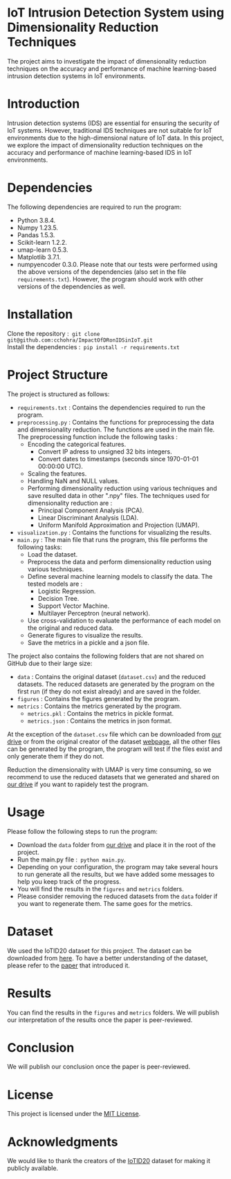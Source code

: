 # IoT Intrusion Detection System using Dimensionality Reduction Techniques
The project aims to investigate the impact of dimensionality reduction techniques on the accuracy and performance of machine learning-based intrusion detection systems in IoT environments.

# Introduction
Intrusion detection systems (IDS) are essential for ensuring the security of IoT systems. However, traditional IDS techniques are not suitable for IoT environments due to the high-dimensional nature of IoT data. In this project, we explore the impact of dimensionality reduction techniques on the accuracy and performance of machine learning-based IDS in IoT environments.

# Dependencies
The following dependencies are required to run the program:
- Python 3.8.4.
- Numpy 1.23.5.
- Pandas 1.5.3.
- Scikit-learn 1.2.2.
- umap-learn 0.5.3.
- Matplotlib 3.7.1.
- numpyencoder 0.3.0.
Please note that our tests were performed using the above versions of the dependencies (also set in the file `requirements.txt`). However, the program should work with other versions of the dependencies as well.

# Installation
Clone the repository :` git clone git@github.com:cchohra/ImpactOfDRonIDSinIoT.git` <br />
Install the dependencies :` pip install -r requirements.txt`

# Project Structure
The project is structured as follows:
- `requirements.txt` : Contains the dependencies required to run the program.
- `preprocessing.py` : Contains the functions for preprocessing the data and dimensionality reduction. The functions are used in the main file. The preprocessing function include the following tasks :
    - Encoding the categorical features.
      - Convert IP adress to unsigned 32 bits integers.
      - Convert dates to timestamps (seconds since 1970-01-01 00:00:00 UTC).
    - Scaling the features.
    - Handling NaN and NULL values.
    - Performing dimensionality reduction using various techniques and save resulted data in other ".npy" files. The techniques used for dimensionality reduction are :
      - Principal Component Analysis (PCA).
      - Linear Discriminant Analysis (LDA).
      - Uniform Manifold Approximation and Projection (UMAP).
- `visualization.py` : Contains the functions for visualizing the results.
- `main.py` : The main file that runs the program, this file performs the following tasks:
    - Load the dataset.
    - Preprocess the data and perform dimensionality reduction using various techniques.
    - Define several machine learning models to classify the data. The tested models are :
      - Logistic Regression.
      - Decision Tree.
      - Support Vector Machine.
      - Multilayer Perceptron (neural network).
    - Use cross-validation to evaluate the performance of each model on the original and reduced data.
    - Generate figures to visualize the results.
    - Save the metrics in a pickle and a json file.

The project also contains the following folders that are not shared on GitHub due to their large size:
- `data` : Contains the original dataset (`dataset.csv`) and the reduced datasets. The reduced datasets are generated by the program on the first run (if they do not exist already) and are saved in the folder.
- `figures` : Contains the figures generated by the program.
- `metrics` : Contains the metrics generated by the program.
  - `metrics.pkl` : Contains the metrics in pickle format.
  - `metrics.json` : Contains the metrics in json format.

At the exception of the `dataset.csv` file which can be downloaded from [our drive](https:test) or from the original creator of the dataset [webpage](https://sites.google.com/view/iot-network-intrusion-dataset/home), all the other files can be generated by the program, the program will test if the files exist and only generate them if they do not.

Reduction the dimensionality with UMAP is very time consuming, so we recommend to use the reduced datasets that we generated and shared on [our drive](https:test) if you want to rapidely test the program.

# Usage
Please follow the following steps to run the program:
- Download the `data` folder from [our drive](https:test) and place it in the root of the project.
- Run the main.py file :` python main.py`.
- Depending on your configuration, the program may take several hours to run generate all the results, but we have added some messages to help you keep track of the progress.
- You will find the results in the `figures` and `metrics` folders.
- Please consider removing the reduced datasets from the `data` folder if you want to regenerate them. The same goes for the metrics.

# Dataset
We used the IoTID20 dataset for this project. The dataset can be downloaded from [here](https://sites.google.com/view/iot-network-intrusion-dataset/home). To have a better understanding of the dataset, please refer to the [paper](https://link.springer.com/chapter/10.1007/978-3-030-47358-7_52) that introduced it.

# Results
You can find the results in the `figures` and `metrics` folders. We will publish our interpretation of the results once the paper is peer-reviewed.

# Conclusion
We will publish our conclusion once the paper is peer-reviewed.

# License
This project is licensed under the [MIT License](https://fr.wikipedia.org/wiki/Licence_MIT).

# Acknowledgments
We would like to thank the creators of the [IoTID20](https://sites.google.com/view/iot-network-intrusion-dataset/home) dataset for making it publicly available.
